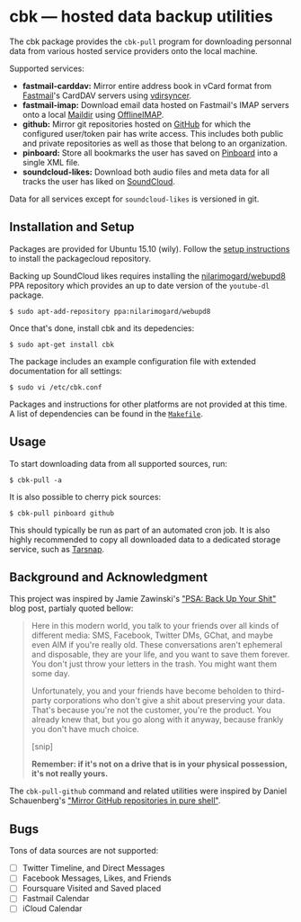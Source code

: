 cbk — hosted data backup utilities
==================================

The cbk package provides the `cbk-pull` program for downloading personnal data
from various hosted service providers onto the local machine.

Supported services:

- **fastmail-carddav:** Mirror entire address book in vCard format from
  [Fastmail](https://fastmail.com)'s CardDAV servers using
  [vdirsyncer](https://github.com/untitaker/vdirsyncer).
- **fastmail-imap:** Download email data hosted on Fastmail's IMAP servers onto
  a local [Maildir](https://en.wikipedia.org/wiki/Maildir) using
  [OfflineIMAP](http://offlineimap.org).
- **github:** Mirror git repositories hosted on [GitHub](https://github.com)
  for which the configured user/token pair has write access. This includes both
  public and private repositories as well as those that belong to an
  organization.
- **pinboard:** Store all bookmarks the user has saved on
  [Pinboard](https://pinboard.in/) into a single XML file.
- **soundcloud-likes:** Download both audio files and meta data for all tracks
  the user has liked on [SoundCloud](https://soundcloud.com).

Data for all services except for `soundcloud-likes` is versioned in git.

## Installation and Setup

Packages are provided for Ubuntu 15.10 (wily). Follow the
[setup instructions][setup] to install the packagecloud repository.

Backing up SoundCloud likes requires installing the
[nilarimogard/webupd8][webupd8] PPA repository which provides an up to date
version of the `youtube-dl` package.

    $ sudo apt-add-repository ppa:nilarimogard/webupd8

Once that's done, install cbk and its depedencies:

    $ sudo apt-get install cbk

The package includes an example configuration file with extended documentation
for all settings:

    $ sudo vi /etc/cbk.conf

Packages and instructions for other platforms are not provided at this time.
A list of dependencies can be found in the [`Makefile`][mk].

[setup]: https://packagecloud.io/sr/cbk/install
[webupd8]: https://launchpad.net/~nilarimogard/+archive/ubuntu/webupd8
[mk]: https://github.com/sr/cbk/blob/master/Makefile#L44-L51

## Usage

To start downloading data from all supported sources, run:

    $ cbk-pull -a

It is also possible to cherry pick sources:

    $ cbk-pull pinboard github

This should typically be run as part of an automated cron job. It is also highly
recommended to copy all downloaded data to a dedicated storage service, such as
[Tarsnap](http://www.tarsnap.com).

## Background and Acknowledgment

This project was inspired by Jamie Zawinski's ["PSA: Back Up Your Shit"][jwz]
blog post, partialy quoted bellow:

> Here in this modern world, you talk to your friends over all kinds of
> different media: SMS, Facebook, Twitter DMs, GChat, and maybe even AIM if
> you're really old. These conversations aren't ephemeral and disposable, they
> are your life, and you want to save them forever. You don't just throw your
> letters in the trash. You might want them some day.
>
> Unfortunately, you and your friends have become beholden to third-party
> corporations who don't give a shit about preserving your data. That's because
> you're not the customer, you're the product. You already knew that, but you go
> along with it anyway, because frankly you don't have much choice.
>
> [snip]
>
> **Remember: if it's not on a drive that is in your physical possession, it's not
> really yours.**

[jwz]: https://www.jwz.org/blog/2014/01/psa-back-up-your-shit/

The `cbk-pull-github` command and related utilities were inspired by
Daniel Schauenberg's ["Mirror GitHub repositories in pure shell"][mrtazz].

[mrtazz]: https://unwiredcouch.com/bits/2014/08/16/github-mirror-shell.html

## Bugs

Tons of data sources are not supported:

- [ ] Twitter Timeline, and Direct Messages
- [ ] Facebook Messages, Likes, and Friends
- [ ] Foursquare Visited and Saved placed
- [ ] Fastmail Calendar
- [ ] iCloud Calendar
